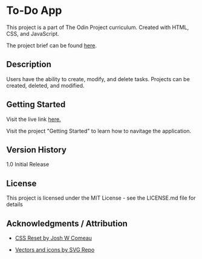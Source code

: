 # To-Do App

This project is a part of The Odin Project curriculum. Created with HTML, CSS, and JavaScript.<br/>

The project brief can be found <a href="https://www.theodinproject.com/lessons/node-path-javascript-todo-list">here</a>.

## Description

Users have the ability to create, modify, and delete tasks. Projects can be created, deleted, and modified.

## Getting Started

Visit the live link <a href="https://probableactions.github.io/todo-app/">here.</a>

Visit the project "Getting Started" to learn how to navitage the application.

## Version History

1.0 Initial Release

## License

This project is licensed under the MIT License - see the LICENSE.md file for details

## Acknowledgments / Attribution

- <a href="https://www.joshwcomeau.com/css/custom-css-reset/#our-finished-product-11">CSS Reset by Josh W Comeau</a>

- <a href="https://www.svgrepo.com" target="_blank">Vectors and icons by SVG Repo</a>
